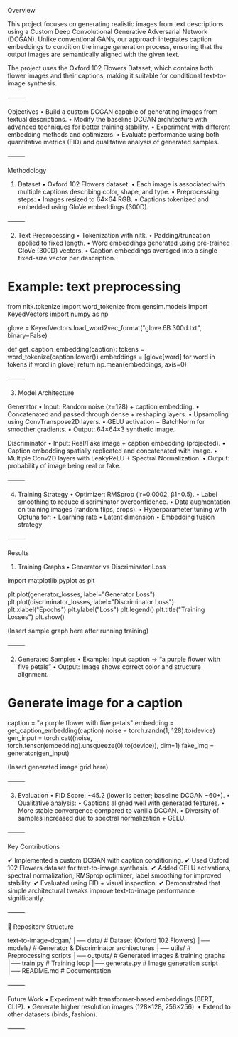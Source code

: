 Overview

This project focuses on generating realistic images from text descriptions using a Custom Deep Convolutional Generative Adversarial Network (DCGAN). Unlike conventional GANs, our approach integrates caption embeddings to condition the image generation process, ensuring that the output images are semantically aligned with the given text.

The project uses the Oxford 102 Flowers Dataset, which contains both flower images and their captions, making it suitable for conditional text-to-image synthesis.

⸻

 Objectives
	•	Build a custom DCGAN capable of generating images from textual descriptions.
	•	Modify the baseline DCGAN architecture with advanced techniques for better training stability.
	•	Experiment with different embedding methods and optimizers.
	•	Evaluate performance using both quantitative metrics (FID) and qualitative analysis of generated samples.

⸻

 Methodology

1. Dataset
	•	Oxford 102 Flowers dataset.
	•	Each image is associated with multiple captions describing color, shape, and type.
	•	Preprocessing steps:
	•	Images resized to 64×64 RGB.
	•	Captions tokenized and embedded using GloVe embeddings (300D).

⸻

2. Text Preprocessing
	•	Tokenization with nltk.
	•	Padding/truncation applied to fixed length.
	•	Word embeddings generated using pre-trained GloVe (300D) vectors.
	•	Caption embeddings averaged into a single fixed-size vector per description.

# Example: text preprocessing
from nltk.tokenize import word_tokenize
from gensim.models import KeyedVectors
import numpy as np

glove = KeyedVectors.load_word2vec_format("glove.6B.300d.txt", binary=False)

def get_caption_embedding(caption):
    tokens = word_tokenize(caption.lower())
    embeddings = [glove[word] for word in tokens if word in glove]
    return np.mean(embeddings, axis=0)


⸻

3. Model Architecture

Generator
	•	Input: Random noise (z=128) + caption embedding.
	•	Concatenated and passed through dense + reshaping layers.
	•	Upsampling using ConvTranspose2D layers.
	•	GELU activation + BatchNorm for smoother gradients.
	•	Output: 64×64×3 synthetic image.

Discriminator
	•	Input: Real/Fake image + caption embedding (projected).
	•	Caption embedding spatially replicated and concatenated with image.
	•	Multiple Conv2D layers with LeakyReLU + Spectral Normalization.
	•	Output: probability of image being real or fake.

⸻

4. Training Strategy
	•	Optimizer: RMSprop (lr=0.0002, β1=0.5).
	•	Label smoothing to reduce discriminator overconfidence.
	•	Data augmentation on training images (random flips, crops).
	•	Hyperparameter tuning with Optuna for:
	•	Learning rate
	•	Latent dimension
	•	Embedding fusion strategy

⸻

 Results

1. Training Graphs
	•	Generator vs Discriminator Loss

import matplotlib.pyplot as plt

plt.plot(generator_losses, label="Generator Loss")
plt.plot(discriminator_losses, label="Discriminator Loss")
plt.xlabel("Epochs")
plt.ylabel("Loss")
plt.legend()
plt.title("Training Losses")
plt.show()

(Insert sample graph here after running training)

⸻

2. Generated Samples
	•	Example: Input caption → “a purple flower with five petals”
	•	Output: Image shows correct color and structure alignment.

# Generate image for a caption
caption = "a purple flower with five petals"
embedding = get_caption_embedding(caption)
noise = torch.randn(1, 128).to(device)
gen_input = torch.cat((noise, torch.tensor(embedding).unsqueeze(0).to(device)), dim=1)
fake_img = generator(gen_input)

(Insert generated image grid here)

⸻

3. Evaluation
	•	FID Score: ~45.2 (lower is better; baseline DCGAN ~60+).
	•	Qualitative analysis:
	•	Captions aligned well with generated features.
	•	More stable convergence compared to vanilla DCGAN.
	•	Diversity of samples increased due to spectral normalization + GELU.

⸻

 Key Contributions

✔ Implemented a custom DCGAN with caption conditioning.
✔ Used Oxford 102 Flowers dataset for text-to-image synthesis.
✔ Added GELU activations, spectral normalization, RMSprop optimizer, label smoothing for improved stability.
✔ Evaluated using FID + visual inspection.
✔ Demonstrated that simple architectural tweaks improve text-to-image performance significantly.

⸻

📂 Repository Structure

text-to-image-dcgan/
│── data/                # Dataset (Oxford 102 Flowers)
│── models/              # Generator & Discriminator architectures
│── utils/               # Preprocessing scripts
│── outputs/             # Generated images & training graphs
│── train.py             # Training loop
│── generate.py          # Image generation script
│── README.md            # Documentation


⸻

 Future Work
	•	Experiment with transformer-based embeddings (BERT, CLIP).
	•	Generate higher resolution images (128×128, 256×256).
	•	Extend to other datasets (birds, fashion).

⸻
